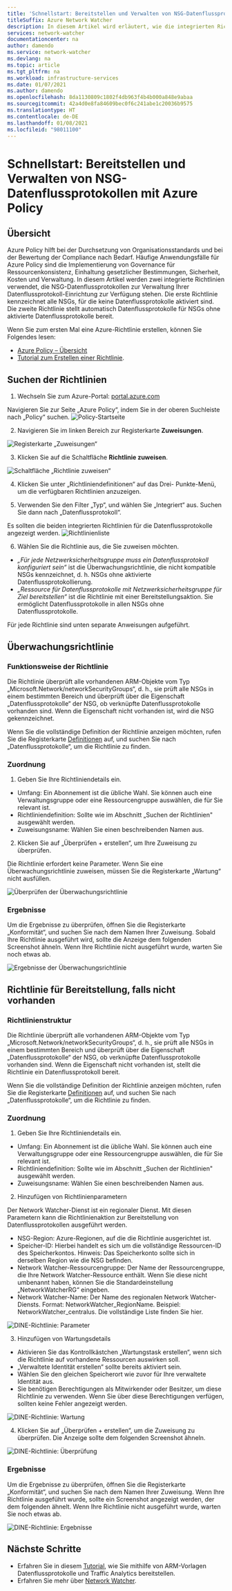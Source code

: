 ```yaml
---
title: 'Schnellstart: Bereitstellen und Verwalten von NSG-Datenflussprotokollen mit Azure Policy'
titleSuffix: Azure Network Watcher
description: In diesem Artikel wird erläutert, wie die integrierten Richtlinien zum Verwalten der Bereitstellung von NSG-Datenflussprotokollen verwendet werden.
services: network-watcher
documentationcenter: na
author: damendo
ms.service: network-watcher
ms.devlang: na
ms.topic: article
ms.tgt_pltfrm: na
ms.workload: infrastructure-services
ms.date: 01/07/2021
ms.author: damendo
ms.openlocfilehash: 8da1130809c1802f4db963f4b4b000a848e9abaa
ms.sourcegitcommit: 42a4d0e8fa84609bec0f6c241abe1c20036b9575
ms.translationtype: HT
ms.contentlocale: de-DE
ms.lasthandoff: 01/08/2021
ms.locfileid: "98011100"
---
```

# <a name="quickstart-deploy-and-manage-nsg-flow-logs-using-azure-policy"></a>Schnellstart: Bereitstellen und Verwalten von NSG-Datenflussprotokollen mit Azure Policy 

## <a name="overview"></a>Übersicht
Azure Policy hilft bei der Durchsetzung von Organisationsstandards und bei der Bewertung der Compliance nach Bedarf. Häufige Anwendungsfälle für Azure Policy sind die Implementierung von Governance für Ressourcenkonsistenz, Einhaltung gesetzlicher Bestimmungen, Sicherheit, Kosten und Verwaltung. In diesem Artikel werden zwei integrierte Richtlinien verwendet, die NSG-Datenflussprotokollen zur Verwaltung Ihrer Datenflussprotokoll-Einrichtung zur Verfügung stehen. Die erste Richtlinie kennzeichnet alle NSGs, für die keine Datenflussprotokolle aktiviert sind. Die zweite Richtlinie stellt automatisch Datenflussprotokolle für NSGs ohne aktivierte Datenflussprotokolle bereit. 

Wenn Sie zum ersten Mal eine Azure-Richtlinie erstellen, können Sie Folgendes lesen: 
- [Azure Policy – Übersicht](../governance/policy/overview.md) 
- [Tutorial zum Erstellen einer Richtlinie](../governance/policy/assign-policy-portal.md#create-a-policy-assignment).


## <a name="locate-the-policies"></a>Suchen der Richtlinien
1. Wechseln Sie zum Azure-Portal: [portal.azure.com](https://portal.azure.com) 

Navigieren Sie zur Seite „Azure Policy“, indem Sie in der oberen Suchleiste nach „Policy“ suchen. ![Policy-Startseite](./media/network-watcher-builtin-policy/1_policy-search.png)

2. Navigieren Sie im linken Bereich zur Registerkarte **Zuweisungen**.

![Registerkarte „Zuweisungen“](./media/network-watcher-builtin-policy/2_assignments-tab.png)

3. Klicken Sie auf die Schaltfläche **Richtlinie zuweisen**. 

![Schaltfläche „Richtlinie zuweisen“](./media/network-watcher-builtin-policy/3_assign-policy-button.png)

4. Klicken Sie unter „Richtliniendefinitionen“ auf das Drei- Punkte-Menü, um die verfügbaren Richtlinien anzuzeigen.

5. Verwenden Sie den Filter „Typ“, und wählen Sie „Integriert“ aus. Suchen Sie dann nach „Datenflussprotokoll“.

Es sollten die beiden integrierten Richtlinien für die Datenflussprotokolle angezeigt werden. ![Richtlinienliste ](./media/network-watcher-builtin-policy/4_filter-for-flow-log-policies.png)

6. Wählen Sie die Richtlinie aus, die Sie zuweisen möchten.

- *„Für jede Netzwerksicherheitsgruppe muss ein Datenflussprotokoll konfiguriert sein“* ist die Überwachungsrichtlinie, die nicht kompatible NSGs kennzeichnet, d. h. NSGs ohne aktivierte Datenflussprotokollierung.
- *„Ressource für Datenflussprotokolle mit Netzwerksicherheitsgruppe für Ziel bereitstellen“* ist die Richtlinie mit einer Bereitstellungsaktion. Sie ermöglicht Datenflussprotokolle in allen NSGs ohne Datenflussprotokolle.

Für jede Richtlinie sind unten separate Anweisungen aufgeführt.  

## <a name="audit-policy"></a>Überwachungsrichtlinie 

### <a name="how-the-policy-works"></a>Funktionsweise der Richtlinie

Die Richtlinie überprüft alle vorhandenen ARM-Objekte vom Typ „Microsoft.Network/networkSecurityGroups“, d. h., sie prüft alle NSGs in einem bestimmten Bereich und überprüft über die Eigenschaft „Datenflussprotokolle“ der NSG, ob verknüpfte Datenflussprotokolle vorhanden sind. Wenn die Eigenschaft nicht vorhanden ist, wird die NSG gekennzeichnet.

Wenn Sie die vollständige Definition der Richtlinie anzeigen möchten, rufen Sie die Registerkarte [Definitionen](https://ms.portal.azure.com/#blade/Microsoft_Azure_Policy/PolicyMenuBlade/Definitions) auf, und suchen Sie nach „Datenflussprotokolle“, um die Richtlinie zu finden.

### <a name="assignment"></a>Zuordnung

1. Geben Sie Ihre Richtliniendetails ein.

- Umfang: Ein Abonnement ist die übliche Wahl. Sie können auch eine Verwaltungsgruppe oder eine Ressourcengruppe auswählen, die für Sie relevant ist.  
- Richtliniendefinition: Sollte wie im Abschnitt „Suchen der Richtlinien" ausgewählt werden.
- Zuweisungsname: Wählen Sie einen beschreibenden Namen aus. 

2. Klicken Sie auf „Überprüfen + erstellen“, um Ihre Zuweisung zu überprüfen.

Die Richtlinie erfordert keine Parameter. Wenn Sie eine Überwachungsrichtlinie zuweisen, müssen Sie die Registerkarte „Wartung“ nicht ausfüllen.  

![Überprüfen der Überwachungsrichtlinie](./media/network-watcher-builtin-policy/5_1_audit-policy-review.png)

### <a name="results"></a>Ergebnisse

Um die Ergebnisse zu überprüfen, öffnen Sie die Registerkarte „Konformität“, und suchen Sie nach dem Namen Ihrer Zuweisung.
Sobald Ihre Richtlinie ausgeführt wird, sollte die Anzeige dem folgenden Screenshot ähneln. Wenn Ihre Richtlinie nicht ausgeführt wurde, warten Sie noch etwas ab. 

![Ergebnisse der Überwachungsrichtlinie](./media/network-watcher-builtin-policy/7_1_audit-policy-results.png)

## <a name="deploy-if-not-exists-policy"></a>Richtlinie für Bereitstellung, falls nicht vorhanden 

### <a name="policy-structure"></a>Richtlinienstruktur

Die Richtlinie überprüft alle vorhandenen ARM-Objekte vom Typ „Microsoft.Network/networkSecurityGroups“, d. h., sie prüft alle NSGs in einem bestimmten Bereich und überprüft über die Eigenschaft „Datenflussprotokolle“ der NSG, ob verknüpfte Datenflussprotokolle vorhanden sind. Wenn die Eigenschaft nicht vorhanden ist, stellt die Richtlinie ein Datenflussprotokoll bereit. 

Wenn Sie die vollständige Definition der Richtlinie anzeigen möchten, rufen Sie die Registerkarte [Definitionen](https://ms.portal.azure.com/#blade/Microsoft_Azure_Policy/PolicyMenuBlade/Definitions) auf, und suchen Sie nach „Datenflussprotokolle“, um die Richtlinie zu finden. 

### <a name="assignment"></a>Zuordnung

1. Geben Sie Ihre Richtliniendetails ein.

- Umfang: Ein Abonnement ist die übliche Wahl. Sie können auch eine Verwaltungsgruppe oder eine Ressourcengruppe auswählen, die für Sie relevant ist.  
- Richtliniendefinition: Sollte wie im Abschnitt „Suchen der Richtlinien" ausgewählt werden.
- Zuweisungsname: Wählen Sie einen beschreibenden Namen aus. 

2. Hinzufügen von Richtlinienparametern 

Der Network Watcher-Dienst ist ein regionaler Dienst. Mit diesen Parametern kann die Richtlinienaktion zur Bereitstellung von Datenflussprotokollen ausgeführt werden. 
- NSG-Region: Azure-Regionen, auf die die Richtlinie ausgerichtet ist.
- Speicher-ID: Hierbei handelt es sich um die vollständige Ressourcen-ID des Speicherkontos. Hinweis: Das Speicherkonto sollte sich in derselben Region wie die NSG befinden. 
- Network Watcher-Ressourcengruppe: Der Name der Ressourcengruppe, die Ihre Network Watcher-Ressource enthält. Wenn Sie diese nicht umbenannt haben, können Sie die Standardeinstellung „NetworkWatcherRG“ eingeben.
- Network Watcher-Name: Der Name des regionalen Network Watcher-Diensts. Format: NetworkWatcher_RegionName. Beispiel: NetworkWatcher_centralus. Die vollständige Liste finden Sie hier.

![DINE-Richtlinie: Parameter](./media/network-watcher-builtin-policy/5_2_1_dine-policy-details-alt.png)

3. Hinzufügen von Wartungsdetails

- Aktivieren Sie das Kontrollkästchen „Wartungstask erstellen“, wenn sich die Richtlinie auf vorhandene Ressourcen auswirken soll. 
- „Verwaltete Identität erstellen“ sollte bereits aktiviert sein.
- Wählen Sie den gleichen Speicherort wie zuvor für Ihre verwaltete Identität aus. 
- Sie benötigen Berechtigungen als Mitwirkender oder Besitzer, um diese Richtlinie zu verwenden. Wenn Sie über diese Berechtigungen verfügen, sollten keine Fehler angezeigt werden.

![DINE-Richtlinie: Wartung](./media/network-watcher-builtin-policy/5_2_2_dine-remediation.png) 

4. Klicken Sie auf „Überprüfen + erstellen“, um die Zuweisung zu überprüfen. Die Anzeige sollte dem folgenden Screenshot ähneln.

![DINE-Richtlinie: Überprüfung](./media/network-watcher-builtin-policy/5_2_3_dine-review.png) 


### <a name="results"></a>Ergebnisse

Um die Ergebnisse zu überprüfen, öffnen Sie die Registerkarte „Konformität“, und suchen Sie nach dem Namen Ihrer Zuweisung.
Wenn Ihre Richtlinie ausgeführt wurde, sollte ein Screenshot angezeigt werden, der dem folgenden ähnelt. Wenn Ihre Richtlinie nicht ausgeführt wurde, warten Sie noch etwas ab.

![DINE-Richtlinie: Ergebnisse](./media/network-watcher-builtin-policy/7_2_dine-policy-results.png)  


## <a name="next-steps"></a>Nächste Schritte 

-   Erfahren Sie in diesem [Tutorial](./quickstart-configure-network-security-group-flow-logs-from-arm-template.md), wie Sie mithilfe von ARM-Vorlagen Datenflussprotokolle und Traffic Analytics bereitstellen.
-   Erfahren Sie mehr über [Network Watcher](./index.yml).
